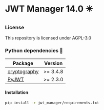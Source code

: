 # JWT Manager 14.0 :eight_pointed_black_star:

### License

This repository is licensed under AGPL-3.0

### Python dependencies :snake:


| Package                                                | Version     |
|--------------------------------------------------------|-------------|
| [cryptography](https://pypi.org/project/cryptography/) | &gt;= 3.4.8 |
| [PyJWT](https://pypi.org/project/PyJWT/)               | &gt;= 2.3.0 |


#### Installation

```bash
pip install -r jwt_manager/requirements.txt
```


